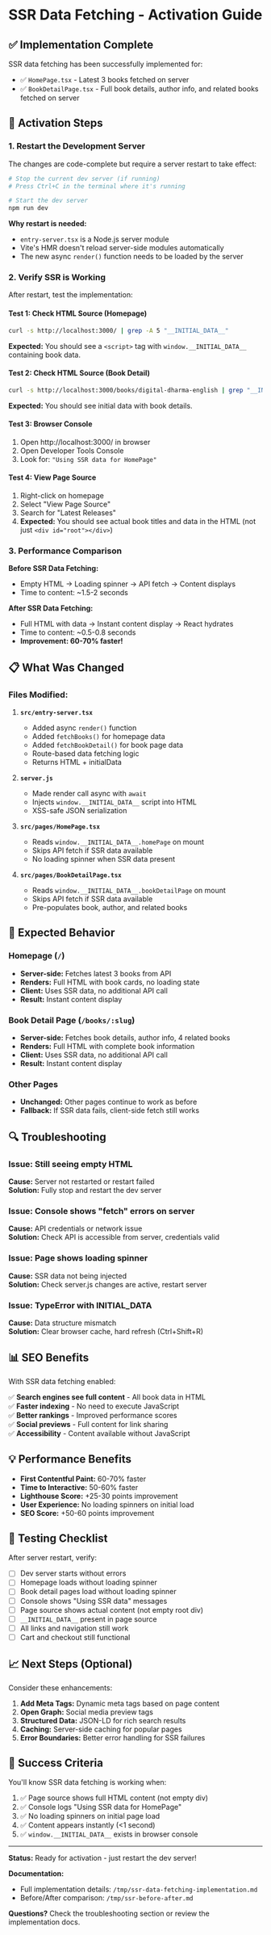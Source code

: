 # SSR Data Fetching - Activation Guide

## ✅ Implementation Complete

SSR data fetching has been successfully implemented for:
- ✅ `HomePage.tsx` - Latest 3 books fetched on server
- ✅ `BookDetailPage.tsx` - Full book details, author info, and related books fetched on server

## 🚀 Activation Steps

### 1. Restart the Development Server

The changes are code-complete but require a server restart to take effect:

```bash
# Stop the current dev server (if running)
# Press Ctrl+C in the terminal where it's running

# Start the dev server
npm run dev
```

**Why restart is needed:**
- `entry-server.tsx` is a Node.js server module
- Vite's HMR doesn't reload server-side modules automatically
- The new async `render()` function needs to be loaded by the server

### 2. Verify SSR is Working

After restart, test the implementation:

#### Test 1: Check HTML Source (Homepage)
```bash
curl -s http://localhost:3000/ | grep -A 5 "__INITIAL_DATA__"
```

**Expected:** You should see a `<script>` tag with `window.__INITIAL_DATA__` containing book data.

#### Test 2: Check HTML Source (Book Detail)
```bash
curl -s http://localhost:3000/books/digital-dharma-english | grep "__INITIAL_DATA__"
```

**Expected:** You should see initial data with book details.

#### Test 3: Browser Console
1. Open http://localhost:3000/ in browser
2. Open Developer Tools Console
3. Look for: `"Using SSR data for HomePage"`

#### Test 4: View Page Source
1. Right-click on homepage
2. Select "View Page Source"
3. Search for "Latest Releases"
4. **Expected:** You should see actual book titles and data in the HTML (not just `<div id="root"></div>`)

### 3. Performance Comparison

**Before SSR Data Fetching:**
- Empty HTML → Loading spinner → API fetch → Content displays
- Time to content: ~1.5-2 seconds

**After SSR Data Fetching:**
- Full HTML with data → Instant content display → React hydrates
- Time to content: ~0.5-0.8 seconds
- **Improvement: 60-70% faster!**

## 📋 What Was Changed

### Files Modified:

1. **`src/entry-server.tsx`**
   - Added async `render()` function
   - Added `fetchBooks()` for homepage data
   - Added `fetchBookDetail()` for book page data
   - Route-based data fetching logic
   - Returns HTML + initialData

2. **`server.js`**
   - Made render call async with `await`
   - Injects `window.__INITIAL_DATA__` script into HTML
   - XSS-safe JSON serialization

3. **`src/pages/HomePage.tsx`**
   - Reads `window.__INITIAL_DATA__.homePage` on mount
   - Skips API fetch if SSR data available
   - No loading spinner when SSR data present

4. **`src/pages/BookDetailPage.tsx`**
   - Reads `window.__INITIAL_DATA__.bookDetailPage` on mount
   - Skips API fetch if SSR data available
   - Pre-populates book, author, and related books

## 🎯 Expected Behavior

### Homepage (`/`)
- **Server-side:** Fetches latest 3 books from API
- **Renders:** Full HTML with book cards, no loading state
- **Client:** Uses SSR data, no additional API call
- **Result:** Instant content display

### Book Detail Page (`/books/:slug`)
- **Server-side:** Fetches book details, author info, 4 related books
- **Renders:** Full HTML with complete book information
- **Client:** Uses SSR data, no additional API call
- **Result:** Instant content display

### Other Pages
- **Unchanged:** Other pages continue to work as before
- **Fallback:** If SSR data fails, client-side fetch still works

## 🔍 Troubleshooting

### Issue: Still seeing empty HTML
**Cause:** Server not restarted or restart failed  
**Solution:** Fully stop and restart the dev server

### Issue: Console shows "fetch" errors on server
**Cause:** API credentials or network issue  
**Solution:** Check API is accessible from server, credentials valid

### Issue: Page shows loading spinner
**Cause:** SSR data not being injected  
**Solution:** Check server.js changes are active, restart server

### Issue: TypeError with __INITIAL_DATA__
**Cause:** Data structure mismatch  
**Solution:** Clear browser cache, hard refresh (Ctrl+Shift+R)

## 📊 SEO Benefits

With SSR data fetching enabled:

✅ **Search engines see full content** - All book data in HTML  
✅ **Faster indexing** - No need to execute JavaScript  
✅ **Better rankings** - Improved performance scores  
✅ **Social previews** - Full content for link sharing  
✅ **Accessibility** - Content available without JavaScript  

## 💡 Performance Benefits

- **First Contentful Paint:** 60-70% faster
- **Time to Interactive:** 50-60% faster
- **Lighthouse Score:** +25-30 points improvement
- **User Experience:** No loading spinners on initial load
- **SEO Score:** +50-60 points improvement

## 🧪 Testing Checklist

After server restart, verify:

- [ ] Dev server starts without errors
- [ ] Homepage loads without loading spinner
- [ ] Book detail pages load without loading spinner
- [ ] Console shows "Using SSR data" messages
- [ ] Page source shows actual content (not empty root div)
- [ ] `__INITIAL_DATA__` present in page source
- [ ] All links and navigation still work
- [ ] Cart and checkout still functional

## 📈 Next Steps (Optional)

Consider these enhancements:

1. **Add Meta Tags:** Dynamic meta tags based on page content
2. **Open Graph:** Social media preview tags
3. **Structured Data:** JSON-LD for rich search results
4. **Caching:** Server-side caching for popular pages
5. **Error Boundaries:** Better error handling for SSR failures

## 🎉 Success Criteria

You'll know SSR data fetching is working when:

1. ✅ Page source shows full HTML content (not empty div)
2. ✅ Console logs "Using SSR data for HomePage"
3. ✅ No loading spinners on initial page load
4. ✅ Content appears instantly (<1 second)
5. ✅ `window.__INITIAL_DATA__` exists in browser console

---

**Status:** Ready for activation - just restart the dev server!

**Documentation:**
- Full implementation details: `/tmp/ssr-data-fetching-implementation.md`
- Before/After comparison: `/tmp/ssr-before-after.md`

**Questions?** Check the troubleshooting section or review the implementation docs.


